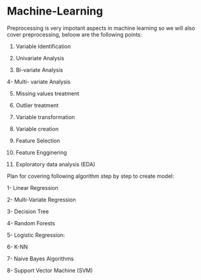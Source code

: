  <h1>Machine-Learning</h1>
 
 
 Preprocessing is very impotant aspects in machine learning so we will also cover preprocessing, beloow are the following points:
 
1.	Variable Identification

2.	Univariate Analysis

3.	Bi-variate Analysis

4- Multi- variate Analysis

5.	Missing values treatment

6.	Outlier treatment

7.	Variable transformation

8.	Variable creation

9. Feature Selection

10. Feature Engginering

11. Exploratory data analysis (EDA)



 
 
 Plan for covering following algorithm step by step to create model:
 
 1- Linear Regression
 
 2- Multi-Variate Regression
 
 3- Decision Tree
 
 4- Random Forests
 
 5- Logistic Regression:
 
 6- K-NN 
 
 7- Naive Bayes Algorithms
 
 8- Support Vector Machine (SVM)
